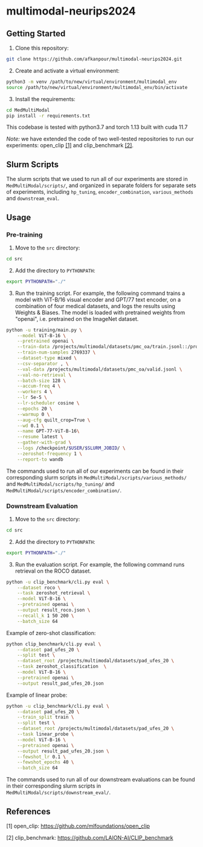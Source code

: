 # multimodal-neurips2024

## Getting Started
1. Clone this repository:
```bash
git clone https://github.com/afkanpour/multimodal-neurips2024.git
```

2. Create and activate a virtual environment:
```bash
python3 -m venv /path/to/new/virtual/environment/multimodal_env
source /path/to/new/virtual/environment/multimodal_env/bin/activate
```

3. Install the requirements:
```bash
cd MedMultiModal
pip install -r requirements.txt
```

This codebase is tested with python3.7 and torch 1.13 built with cuda 11.7

_Note:_ we have extended the code of two well-tested repositories to run our experiments: open_clip [[1]](#1) and clip_benchmark [[2]](#2).

<!-- ## Datasets
### Pre-training

### Evaluation -->

## Slurm Scripts
The slurm scripts that we used to run all of our experiments are stored in `MedMultiModal/scripts/`, and organized in separate folders for separate sets of experiments, including `hp_tuning`, `encoder_combination`, `various_methods` and `downstream_eval`.

## Usage
### Pre-training
1. Move to the `src` directory:
```bash
cd src
```

2. Add the directory to `PYTHONPATH`:
```bash
export PYTHONPATH="./"
```

3. Run the training script. For example, the following command trains a model with ViT-B/16 visual encoder and GPT/77 text encoder, on a combination of four medical datasets, and logs the results using Weights & Biases.
The model is loaded with pretrained weights from "openai", i.e. pretrained on the ImageNet dataset.
```bash
python -u training/main.py \
    --model ViT-B-16 \
    --pretrained openai \
    --train-data /projects/multimodal/datasets/pmc_oa/train.jsonl::/projects/multimodal/datasets/Quilt_1M/quilt_1m_train.csv::/projects/multimodal/datasets/mimic_cxr/mimic_cxr_double_image_train.csv::/projects/aieng/multimodal/datasets/roco/cache/radiologytraindata.csv \
    --train-num-samples 2769337 \
    --dataset-type mixed \
    --csv-separator , \
    --val-data /projects/multimodal/datasets/pmc_oa/valid.jsonl \
    --val-no-retrieval \
    --batch-size 128 \
    --accum-freq 4 \
    --workers 4 \
    --lr 5e-5 \
    --lr-scheduler cosine \
    --epochs 20 \
    --warmup 0 \
    --aug-cfg quilt_crop=True \
    --wd 0.1 \
    --name GPT-77-ViT-B-16\
    --resume latest \
    --gather-with-grad \
    --logs /checkpoint/$USER/$SLURM_JOBID/ \
    --zeroshot-frequency 1 \
    --report-to wandb
```

The commands used to run all of our experiments can be found in their corresponding slurm scripts in `MedMultiModal/scripts/various_methods/` and `MedMultiModal/scripts/hp_tuning/` and `MedMultiModal/scripts/encoder_combination/`.

### Downstream Evaluation
1. Move to the `src` directory:
```bash
cd src
```

2. Add the directory to `PYTHONPATH`:
```bash
export PYTHONPATH="./"
```

3. Run the evaluation script. 
For example, the following command runs retrieval on the ROCO dataset.
```bash
python -u clip_benchmark/cli.py eval \
    --dataset roco \
    --task zeroshot_retrieval \
    --model ViT-B-16 \
    --pretrained openai \
    --output result_roco.json \
    --recall_k 1 50 200 \
    --batch_size 64
```

Example of zero-shot classification:
```bash
python clip_benchmark/cli.py eval \
    --dataset pad_ufes_20 \
    --split test \
    --dataset_root /projects/multimodal/datasets/pad_ufes_20 \
    --task zeroshot_classification  \
    --model ViT-B-16 \
    --pretrained openai \
    --output result_pad_ufes_20.json
```

Example of linear probe:
```bash
python -u clip_benchmark/cli.py eval \
    --dataset pad_ufes_20 \
    --train_split train \
    --split test \
    --dataset_root /projects/multimodal/datasets/pad_ufes_20 \
    --task linear_probe \
    --model ViT-B-16 \
    --pretrained openai \
    --output result_pad_ufes_20.json \
    --fewshot_lr 0.1 \
    --fewshot_epochs 40 \
    --batch_size 64
```

The commands used to run all of our downstream evaluations can be found in their corresponding slurm scripts in `MedMultiModal/scripts/downstream_eval/`.

## References
<a id="1">[1]</a> open_clip: https://github.com/mlfoundations/open_clip

<a id="2">[2]</a> clip_benchmark: https://github.com/LAION-AI/CLIP_benchmark